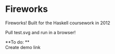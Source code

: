 Fireworks
=========

Fireworks! Built for the Haskell coursework in 2012

Pull test.svg and run in a browser!

**To do: **  
Create demo link

